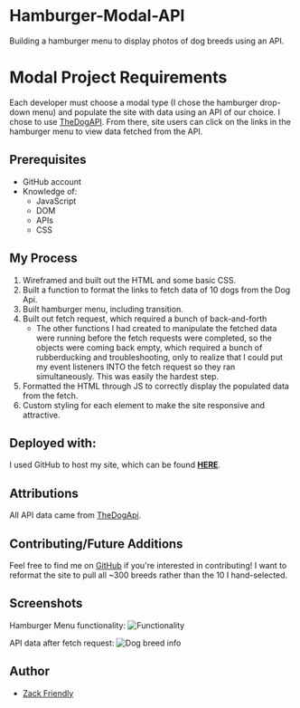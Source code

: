 # Hamburger-Modal-API

Building a hamburger menu to display photos of dog breeds using an API.

# Modal Project Requirements

Each developer must choose a modal type (I chose the hamburger drop-down menu) and populate the site with data using an API of our choice. I chose to use [TheDogAPI](https://thedogapi.com/). From there, site users can click on the links in the hamburger menu to view data fetched from the API.

## Prerequisites

- GitHub account
- Knowledge of:
  - JavaScript
  - DOM
  - APIs
  - CSS

## My Process

1. Wireframed and built out the HTML and some basic CSS.
2. Built a function to format the links to fetch data of 10 dogs from the Dog Api.
3. Built hamburger menu, including transition.
4. Built out fetch request, which required a bunch of back-and-forth
   - The other functions I had created to manipulate the fetched data were running before the fetch requests were completed, so the objects were coming back empty, which required a bunch of rubberducking and troubleshooting, only to realize that I could put my event listeners INTO the fetch request so they ran simultaneously. This was easily the hardest step.
5. Formatted the HTML through JS to correctly display the populated data from the fetch.
6. Custom styling for each element to make the site responsive and attractive.

## Deployed with:

I used GitHub to host my site, which can be found [**HERE**](https://zfriendly.github.io/hamburger-api/).

## Attributions

All API data came from [TheDogApi](https://thedogapi.com/).

## Contributing/Future Additions

Feel free to find me on [GitHub](https://github.com/zfriendly) if you're interested in contributing! I want to reformat the site to pull all ~300 breeds rather than the 10 I hand-selected.

## Screenshots

Hamburger Menu functionality:
![Functionality](https://i.imgur.com/dzPer28.png)

API data after fetch request:
![Dog breed info](https://i.imgur.com/RsXhfvJ.png)

## Author

- [Zack Friendly](https://github.com/zfriendly)
